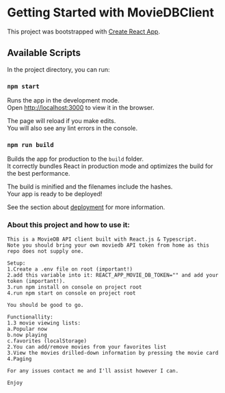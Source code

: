 # Getting Started with MovieDBClient

This project was bootstrapped with [Create React App](https://github.com/facebook/create-react-app).

## Available Scripts

In the project directory, you can run:

### `npm start`

Runs the app in the development mode.\
Open [http://localhost:3000](http://localhost:3000) to view it in the browser.

The page will reload if you make edits.\
You will also see any lint errors in the console.

### `npm run build`

Builds the app for production to the `build` folder.\
It correctly bundles React in production mode and optimizes the build for the best performance.

The build is minified and the filenames include the hashes.\
Your app is ready to be deployed!

See the section about [deployment](https://facebook.github.io/create-react-app/docs/deployment) for more information.

### About this project and how to use it:

```
This is a MovieDB API client built with React.js & Typescript.
Note you should bring your own moviedb API token from home as this repo does not supply one.

Setup:
1.Create a .env file on root (important!)
2.add this variable into it: REACT_APP_MOVIE_DB_TOKEN="" and add your token (important!).
3.run npm install on console on project root
4.run npm start on console on project root

You should be good to go.

Functionallity:
1.3 movie viewing lists:
a.Popular now
b.now playing
c.favorites (localStorage)
2.You can add/remove movies from your favorites list
3.View the movies drilled-down information by pressing the movie card
4.Paging

For any issues contact me and I'll assist however I can.

Enjoy
```
